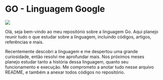 # GO - Linguagem Google

<img src="https://deinfo.uepg.br/~alunoso/2020/SO/GO/GO/golang-2.png">

Olá, seja bem-vindo ao meu repositório sobre a linguagem Go. Aqui planejo reunir tudo o que estudar sobre a linguagem, incluindo códigos, artigos, referências e mais.

Recentemente descobri a linguagem e me despertou uma grande curiosidade, então resolvi me aprofundar mais. Nos próximos meses planejo estudar tanto a história dessa linguagem, quanto seu funcionamento e execução. Me comprometo a anotar tudo nesse arquivo README, e também a anexar todos códigos no repositório.
